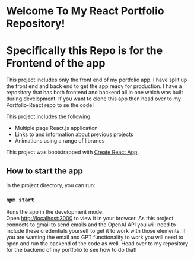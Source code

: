# Welcome To My React Portfolio Repository!

# Specifically this Repo is for the Frontend of the app

This project includes only the front end of my portfolio app. I have split up the front end and back end to get the app ready for production. I have a repository that has both frontend and backend all in one which was built during development. If you want to clone this app then head over to my Portfolio-React repo to se the code!

This project includes the following

- Multiple page React.js application
- Links to and information about previous projects
- Animations using a range of libraries

This project was bootstrapped with [Create React App](https://github.com/facebook/create-react-app).

## How to start the app

In the project directory, you can run:

### `npm start`

Runs the app in the development mode.\
Open [http://localhost:3000](http://localhost:3000) to view it in your browser. As this project connects to gmail to send emails and the OpenAI API you will need to include these credentials yourself to get it to work with those elements.
If you are wanting the email and GPT functionality to work you will need to open and run the backend of the code as well. Head over to my repository for the backend of my portfolio to see how to do that!
